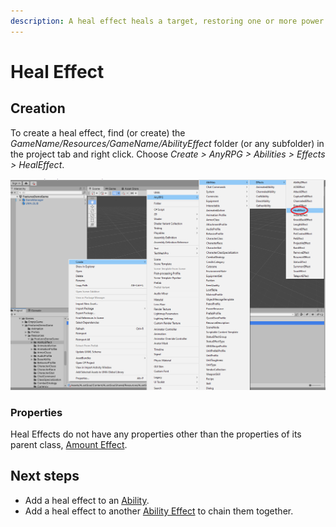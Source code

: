 ```yaml
---
description: A heal effect heals a target, restoring one or more power resources.
---
```


# Heal Effect

## Creation

To create a heal effect, find (or create) the _GameName/Resources/GameName/AbilityEffect_ folder (or any subfolder) in the project tab and right click.  Choose _Create > AnyRPG > Abilities > Effects > HealEffect_.

![](<../../.gitbook/assets/image (4).png>)

### Properties

Heal Effects do not have any properties other than the properties of its parent class, [Amount Effect](./#amount-effect-properties).

## Next steps

* Add a heal effect to an [Ability](../abilities/).
* Add a heal effect to another [Ability Effect](./) to chain them together.
